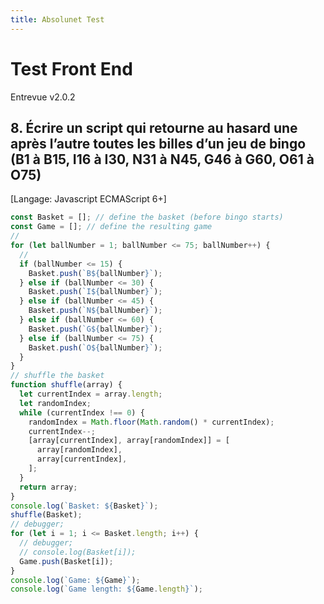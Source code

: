 ```yaml
---
title: Absolunet Test
---
```


# Test Front End

Entrevue v2.0.2

## 8. Écrire un script qui retourne au hasard une après l’autre toutes les billes d’un jeu de bingo (B1 à B15, I16 à I30, N31 à N45, G46 à G60, O61 à O75)
[Langage: Javascript ECMAScript 6+]


```javascript
const Basket = []; // define the basket (before bingo starts)
const Game = []; // define the resulting game
//
for (let ballNumber = 1; ballNumber <= 75; ballNumber++) {
  //
  if (ballNumber <= 15) {
    Basket.push(`B${ballNumber}`);
  } else if (ballNumber <= 30) {
    Basket.push(`I${ballNumber}`);
  } else if (ballNumber <= 45) {
    Basket.push(`N${ballNumber}`);
  } else if (ballNumber <= 60) {
    Basket.push(`G${ballNumber}`);
  } else if (ballNumber <= 75) {
    Basket.push(`O${ballNumber}`);
  }
}
// shuffle the basket
function shuffle(array) {
  let currentIndex = array.length;
  let randomIndex;
  while (currentIndex !== 0) {
    randomIndex = Math.floor(Math.random() * currentIndex);
    currentIndex--;
    [array[currentIndex], array[randomIndex]] = [
      array[randomIndex],
      array[currentIndex],
    ];
  }
  return array;
}
console.log(`Basket: ${Basket}`);
shuffle(Basket);
// debugger;
for (let i = 1; i <= Basket.length; i++) {
  // debugger;
  // console.log(Basket[i]);
  Game.push(Basket[i]);
}
console.log(`Game: ${Game}`);
console.log(`Game length: ${Game.length}`);

```
